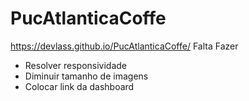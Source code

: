 # PucAtlanticaCoffe
https://devlass.github.io/PucAtlanticaCoffe/
Falta Fazer 
- Resolver responsividade
- Diminuir tamanho de imagens
- Colocar link da dashboard
